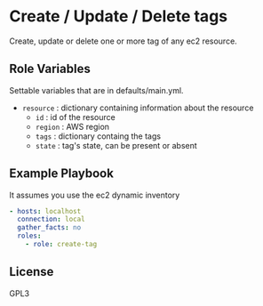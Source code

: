 Create / Update / Delete tags
==========

Create, update or delete one or more tag of any ec2 resource.

Role Variables
--------------

Settable variables that are in defaults/main.yml.

* `resource`      : dictionary containing information about the resource
  * `id`          : id of the resource
  * `region`      : AWS region
  * `tags`        : dictionary containg the tags
  * `state`       : tag's state, can be present or absent

Example Playbook
----------------

It assumes you use the ec2 dynamic inventory

```yaml
- hosts: localhost
  connection: local
  gather_facts: no
  roles:
    - role: create-tag
```

License
-------

GPL3
